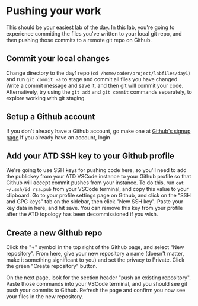 # Pushing your work

This should be your easiest lab of the day.
In this lab, you're going to experience commiting the files you've written to your local git repo, and then pushing those commits to a remote git repo on Github.

## Commit your local changes
Change directory to the day1 repo (`cd /home/coder/project/labfiles/day1`) and run `git commit -a` to stage and commit all files you have changed.
Write a commit message and save it, and then git will commit your code.
Alternatively, try using the `git add` and `git commit` commands separately, to explore working with git staging.

## Setup a Github account

If you don't already have a Github account, go make one at [Github's signup page](https://github.com/signup)
If you already have an account, login

## Add your ATD SSH key to your Github profile

We're going to use SSH keys for pushing code here, so you'll need to add the publickey from your ATD VSCode instance to your Github profile so that Github will accept commit pushes from your instance.
To do this, run `cat ~/.ssh/id_rsa.pub` from your VSCode terminal, and copy this value to your clipboard.
Go to your profile settings page on Github, and click on the "SSH and GPG keys" tab on the sidebar, then click "New SSH key".
Paste your key data in here, and hit save.
You can remove this key from your profile after the ATD topology has been decommissioned if you wish.

## Create a new Github repo

Click the "+" symbol in the top right of the Github page, and select "New repository".
From here, give your new repository a name (doesn't matter, make it something significant to you) and set the privacy to Private.
Click the green "Create repository" button.

On the next page, look for the section header "push an existing repository".
Paste those commands into your VSCode terminal, and you should see git push your commits to Github.
Refresh the page and confirm you now see your files in the new repository.